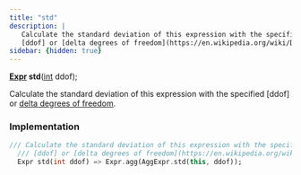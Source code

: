 ```yaml
---
title: "std"
description: |
   Calculate the standard deviation of this expression with the specified
   [ddof] or [delta degrees of freedom](https://en.wikipedia.org/wiki/Degrees_of_freedom_(statistics)).
sidebar: {hidden: true}
---
```

<span class="dart-code"><strong>[Expr] std</strong>(<span class="nobr">[int] ddof</span>);</span>

 Calculate the standard deviation of this expression with the specified
 [ddof] or [delta degrees of freedom](https://en.wikipedia.org/wiki/Degrees_of_freedom_(statistics)).
### Implementation
```dart
/// Calculate the standard deviation of this expression with the specified
  /// [ddof] or [delta degrees of freedom](https://en.wikipedia.org/wiki/Degrees_of_freedom_(statistics)).
  Expr std(int ddof) => Expr.agg(AggExpr.std(this, ddof));
```

[Expr]: /reference/classes/expr/
[int]: https://api.flutter.dev/flutter/dart-core/int-class.html